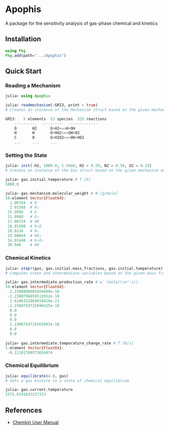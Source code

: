 # Apophis
A package for the sensitivity analysis of gas-phase chemical and kinetics

## Installation
```julia
using Pkg
Pkg.add(path=".../Apophis")
```
## Quick Start
### Reading a Mechanism
```julia
julia> using Apophis

julia> readmechanism(:GRI3, print = true)
# Creates an instance of the Mechanism struct based on the given mechanism name

GRI3:	5 elements	53 species	325 reactions
	----------	----------	-------------
	O		H2		O+H2<=>H+OH
	H		H		O+HO2<=>OH+O2
	C		O		O+H2O2<=>OH+HO2
	...		...		...
```
### Setting the State
```julia
julia> init(:H2, 1000.0, 1.59e6, H2 = 0.29, N2 = 0.56, O2 = 0.15)
# Creates an instance of the Gas struct based on the given mechanism and initial conditions

julia> gas.initial.temperature # T [K]
1000.0

julia> gas.mechanism.molecular_weight # W [g/mole]
10-element Vector{Float64}:
  1.00784  # H
  2.01568  # H₂
 15.9994   # O
 31.9988   # O₂
 17.00724  # OH
 18.01508  # H₂O
 28.0134   # N₂
 33.00664  # HO₂
 34.01448  # H₂O₂
 39.948    # AR
```
### Chemical Kinetics
```julia
julia> step!(gas, gas.initial.mass_fractions, gas.initial.temperature)
# Computes state and intermediate variables based on the given mass fractions and temperature

julia> gas.intermediate.production_rate # ω̇ [mole/(cm³⋅s)]
10-element Vector{Float64}:
  2.2300800003459409e-10
 -2.2300796859512652e-10
  2.6106322069659418e-21
 -2.2300793715696425e-10
  0.0
  0.0
  0.0
  2.2300793715565893e-10
  0.0
  0.0
  
julia> gas.intermediate.temperature_change_rate # Ṫ [K/s]
1-element Vector{Float64}:
 -0.12101709573654974
```
### Chemical Equilibrium
```julia
julia> equilibrate(4.0, gas)
# Sets a gas mixture to a state of chemical equilibrium

julia> gas.current.temperature
1575.8191033237333
```
## References
- [Chemkin User Manual](https://www3.nd.edu/~powers/ame.60636/chemkin2000.pdf)
